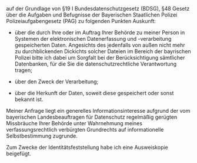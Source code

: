 auf der Grundlage von §19 I Bundesdatenschutzgesetz (BDSG),
§48 Gesetz über die Aufgaben und Befugnisse der Bayerischen Staatlichen Polizei
Polizeiaufgabengesetz (PAG) zu folgenden Punkten Auskunft:

+ über die durch Ihre oder im Auftrag Ihrer Behörde zu meiner Person in Systemen
  der elektronischen Datenerfassung und -verarbeitung gespeicherten Daten. Angesichts
  des jedenfalls von außen nicht mehr zu durchblickenden Dickichts solcher Dateien
  im Bereich der bayrischen Polizei bitte ich dabei um Sorgfalt bei der Berücksichtigung
  sämtlicher Datenbanken, für die Sie die datenschutzrechtliche Verantwortung tragen;

+ über den Zweck der Verarbeitung;

+ über die Herkunft der Daten, soweit diese gespeichert oder sonst bekannt ist.

Meiner Anfrage liegt ein generelles Informationsinteresse aufgrund der vom
bayerischen Landesbeauftragen für Datenschutz regelmäßig gerügten Missbräuche
Ihrer Behörde unter Wahrnehmung meines verfassungsrechtlich verbürgten
Grundrechts auf informationelle Selbstbestimmung zugrunde.

Zum Zwecke der Identitätsfeststellung habe ich eine Ausweiskopie beigefügt.
